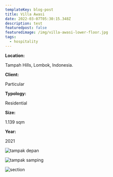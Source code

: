 ```yaml
---
templateKey: blog-post
title: Villa Awasi
date: 2022-03-07T05:30:15.348Z
description: test
featuredpost: false
featuredimage: /img/villa-awasi-lower-floor.jpg
tags:
  - hospitality
---
```

**Location:**

Tampah Hills, Lombok, Indonesia.

**Client:**

Particular

**Typology:**

Residential

**Size:**

1.139 sqm

**Year:**

2021

![tampak depan](/img/va_exterior_3_.jpg)

![tampak samping](/img/01-va_bedrooms-a.jpg)

![section](/img/villa-awasi-lower-floor.jpg)